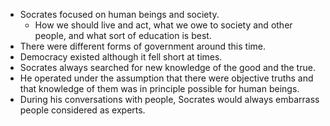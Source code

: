 - Socrates focused on human beings and society.
	- How we should live and act, what we owe to society and other people, and what sort of education is best.
- There were different forms of government around this time.
- Democracy existed although it fell short at times.
- Socrates always searched for new knowledge of the good and the true.
- He operated under the assumption that there were objective truths and that knowledge of them was in principle possible for human beings.
- During his conversations with people, Socrates would always embarrass people considered as experts.